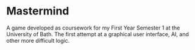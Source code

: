 # Mastermind
A game developed as coursework for my First Year Semester 1 at the University of Bath. The first attempt at a graphical user interface, AI, and other more difficult logic.
